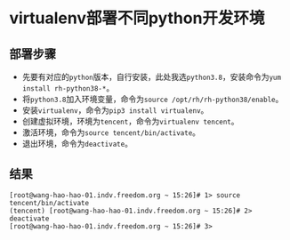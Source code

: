 # virtualenv部署不同python开发环境

## 部署步骤
- 先要有对应的`python`版本，自行安装，此处我选`python3.8`，安装命令为`yum install rh-python38-*`。
- 将`python3.8`加入环境变量，命令为`source /opt/rh/rh-python38/enable`。
- 安装`virtualenv`，命令为`pip3 install virtualenv`。
- 创建虚拟环境，环境为`tencent`，命令为`virtualenv tencent`。
- 激活环境，命令为`source tencent/bin/activate`。
- 退出环境，命令为`deactivate`。

## 结果
```shell
[root@wang-hao-hao-01.indv.freedom.org ~ 15:26]# 1> source tencent/bin/activate
(tencent) [root@wang-hao-hao-01.indv.freedom.org ~ 15:26]# 2> deactivate 
[root@wang-hao-hao-01.indv.freedom.org ~ 15:26]# 3> 
```



